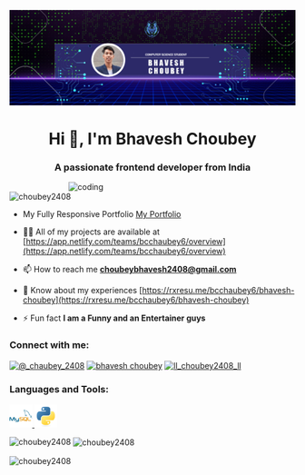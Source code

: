 ![logo](https://github.com/Choubey2408/Choubey2408/blob/main/Github%20Banner%202.png)
<h1 align="center">Hi 👋, I'm Bhavesh Choubey</h1>
<h3 align="center">A passionate frontend developer from India</h3>

<img align="right" alt="coding" width="400" src="https://media1.giphy.com/media/qgQUggAC3Pfv687qPC/giphy.gif?cid=ecf05e47dape1eh3lg8hsad3x1zzsf30kffnxi97f6hqk9qq&ep=v1_gifs_search&rid=giphy.gif&ct=g">

<p align="left"> <img src="https://komarev.com/ghpvc/?username=choubey2408&label=Profile%20views&color=0e75b6&style=flat" alt="choubey2408" /> </p>

- My Fully Responsive Portfolio [My Portfolio](https://myportfoliobhaveshchoubey.netlify.app)

- 👨‍💻 All of my projects are available at [https://app.netlify.com/teams/bcchaubey6/overview](https://app.netlify.com/teams/bcchaubey6/overview)

- 📫 How to reach me **choubeybhavesh2408@gmail.com**

- 📄 Know about my experiences [https://rxresu.me/bcchaubey6/bhavesh-choubey](https://rxresu.me/bcchaubey6/bhavesh-choubey)

- ⚡ Fun fact **I am a Funny and an Entertainer guys**

<h3 align="left">Connect with me:</h3>
<p align="left">
<a href="https://twitter.com/@_chaubey_2408" target="blank"><img align="center" src="https://raw.githubusercontent.com/rahuldkjain/github-profile-readme-generator/master/src/images/icons/Social/twitter.svg" alt="@_chaubey_2408" height="30" width="40" /></a>
<a href="https://linkedin.com/in/bhavesh choubey" target="blank"><img align="center" src="https://raw.githubusercontent.com/rahuldkjain/github-profile-readme-generator/master/src/images/icons/Social/linked-in-alt.svg" alt="bhavesh choubey" height="30" width="40" /></a>
<a href="https://instagram.com/ll_choubey2408_ll" target="blank"><img align="center" src="https://raw.githubusercontent.com/rahuldkjain/github-profile-readme-generator/master/src/images/icons/Social/instagram.svg" alt="ll_choubey2408_ll" height="30" width="40" /></a>
</p>

<h3 align="left">Languages and Tools:</h3>
<p align="left"> <a href="https://www.mysql.com/" target="_blank" rel="noreferrer"> <img src="https://raw.githubusercontent.com/devicons/devicon/master/icons/mysql/mysql-original-wordmark.svg" alt="mysql" width="40" height="40"/> </a> <a href="https://www.python.org" target="_blank" rel="noreferrer"> <img src="https://raw.githubusercontent.com/devicons/devicon/master/icons/python/python-original.svg" alt="python" width="40" height="40"/> </a> </p>

<p><img align="left" src="https://github-readme-stats.vercel.app/api/top-langs?username=choubey2408&show_icons=true&locale=en&layout=compact" alt="choubey2408" /></p>

<p>&nbsp;<img align="center" src="https://github-readme-stats.vercel.app/api?username=choubey2408&show_icons=true&locale=en" alt="choubey2408" /></p>

<p><img align="center" src="https://github-readme-streak-stats.herokuapp.com/?user=choubey2408&" alt="choubey2408" /></p>
